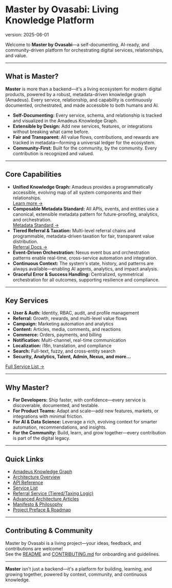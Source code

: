 # Master by Ovasabi: Living Knowledge Platform

version: 2025-06-01

Welcome to **Master by Ovasabi**—a self-documenting, AI-ready, and community-driven platform for orchestrating digital services, relationships, and value.

---

## What is Master?

**Master** is more than a backend—it's a living ecosystem for modern digital products, powered by a robust, metadata-driven knowledge graph (Amadeus). Every service, relationship, and capability is continuously documented, orchestrated, and made accessible to both humans and AI.

- **Self-Documenting:** Every service, schema, and relationship is tracked and visualized in the Amadeus Knowledge Graph.
- **Extensible by Design:** Add new services, features, or integrations without breaking what came before.
- **Fair and Transparent:** All value flows, contributions, and rewards are tracked in metadata—forming a universal ledger for the ecosystem.
- **Community-First:** Built for the community, by the community. Every contribution is recognized and valued.

---

## Core Capabilities

- **Unified Knowledge Graph:** Amadeus provides a programmatically accessible, evolving map of all system components and their relationships.  
  [Learn more →](amadeus/index.md)
- **Composable Metadata Standard:** All APIs, events, and entities use a canonical, extensible metadata pattern for future-proofing, analytics, and orchestration.  
  [Metadata Standard →](services/metadata.md)
- **Tiered Referral & Taxation:** Multi-level referral chains and programmable, metadata-driven taxation for fair, transparent value distribution.  
  [Referral Docs →](services/referral/README.md)
- **Event-Driven Orchestration:** Nexus event bus and orchestration patterns enable real-time, cross-service automation and integration.
- **Continuous Context:** The system's state, history, and patterns are always available—enabling AI agents, analytics, and impact analysis.
- **Graceful Error & Success Handling:** Centralized, symmetrical orchestration for all outcomes, supporting resilience and compliance.

---

## Key Services

- **User & Auth:** Identity, RBAC, audit, and profile management
- **Referral:** Growth, rewards, and multi-level value flows
- **Campaign:** Marketing automation and analytics
- **Content:** Articles, media, comments, and reactions
- **Commerce:** Orders, payments, and billing
- **Notification:** Multi-channel, real-time communication
- **Localization:** i18n, translation, and compliance
- **Search:** Full-text, fuzzy, and cross-entity search
- **Security, Analytics, Talent, Admin, Nexus, and more...**

[Full Service List →](services/service_list.md)

---

## Why Master?

- **For Developers:** Ship faster, with confidence—every service is discoverable, documented, and testable.
- **For Product Teams:** Adapt and scale—add new features, markets, or integrations with minimal friction.
- **For AI & Data Science:** Leverage a rich, evolving context for smarter automation, recommendations, and insights.
- **For the Community:** Build, learn, and grow together—every contribution is part of the digital legacy.

---

## Quick Links

- [Amadeus Knowledge Graph](amadeus/index.md)
- [Architecture Overview](architecture/README.md)
- [API Reference](api/)
- [Service List](services/service_list.md)
- [Referral Service (Tiered/Taxing Logic)](services/referral/README.md)
- [Advanced Architecture Articles](articles/index.md)
- [Manifesto & Philosophy](amadeus/manifesto.md)
- [Project Preface & Roadmap](amadeus/project_preface.md)

---

## Contributing & Community

Master by Ovasabi is a living project—your ideas, feedback, and contributions are welcome!  
See the [README](../README.md) and [CONTRIBUTING.md](../CONTRIBUTING.md) for onboarding and guidelines.

---

**Master** isn't just a backend—it's a platform for building, learning, and growing together, powered by context, community, and continuous knowledge.
